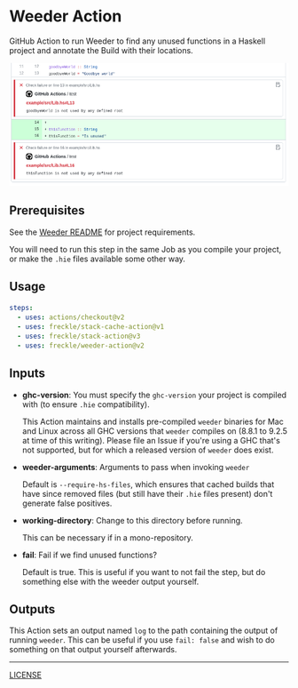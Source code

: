 # Weeder Action

GitHub Action to run Weeder to find any unused functions in a Haskell project
and annotate the Build with their locations.

![Example in Diff](./example-in-diff.png)

## Prerequisites

See the [Weeder README][weeder] for project requirements.

[weeder]: https://github.com/ocharles/weeder#readme

You will need to run this step in the same Job as you compile your project, or
make the `.hie` files available some other way.

## Usage

```yaml
steps:
  - uses: actions/checkout@v2
  - uses: freckle/stack-cache-action@v1
  - uses: freckle/stack-action@v3
  - uses: freckle/weeder-action@v2
```

## Inputs

- **ghc-version**: You must specify the `ghc-version` your project is compiled
  with (to ensure `.hie` compatibility).

  This Action maintains and installs pre-compiled `weeder` binaries for Mac and
  Linux across all GHC versions that `weeder` compiles on (8.8.1 to 9.2.5 at
  time of this writing). Please file an Issue if you're using a GHC that's not
  supported, but for which a released version of `weeder` does exist.

- **weeder-arguments**: Arguments to pass when invoking `weeder`

  Default is `--require-hs-files`, which ensures that cached builds that have
  since removed files (but still have their `.hie` files present) don't generate
  false positives.

- **working-directory**: Change to this directory before running.

  This can be necessary if in a mono-repository.

- **fail**: Fail if we find unused functions?

  Default is true. This is useful if you want to not fail the step, but do
  something else with the weeder output yourself.

## Outputs

This Action sets an output named `log` to the path containing the output of
running `weeder`. This can be useful if you use `fail: false` and wish to do
something on that output yourself afterwards.

---

[LICENSE](./LICENSE)
